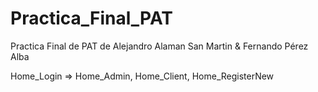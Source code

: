 # Practica_Final_PAT
Practica Final de PAT de Alejandro Alaman San Martin &amp; Fernando Pérez Alba

Home_Login => Home_Admin, Home_Client, Home_RegisterNew
